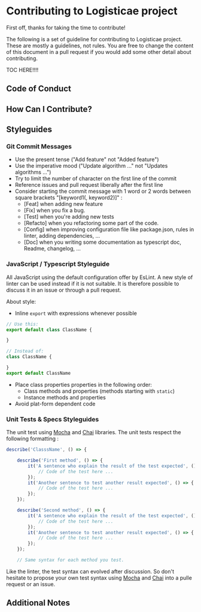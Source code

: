 # Contributing to Logisticae project

First off, thanks for taking the time to contribute!

The following is a set of guideline for contributing to Logisticae project.
These are mostly a guidelines, not rules.
You are free to change the content of this document in a pull request if you would add some other detail about contributing.

TOC HERE!!!!

## Code of Conduct

## How Can I Contribute?

## Styleguides

### Git Commit Messages

- Use the present tense ("Add feature" not "Added feature")
- Use the imperative mood ("Update algorithm ..." not "Updates algorithms ...")
- Try to limit the number of character on the first line of the commit
- Reference issues and pull request liberally after the first line
- Consider starting the commit message with 1 word or 2 words between square brackets "[keyword1(, keyword2)]" :
  - [Feat] when adding new feature
  - [Fix] when you fix a bug.
  - [Test] when you're adding new tests
  - [Refacto] when you refactoring some part of the code.
  - [Config] when improving configuration file like package.json, rules in linter, adding dependencies, ...
  - [Doc] when you writing some documentation as typescript doc, Readme, changelog, ...

### JavaScript / Typescript Styleguide

All JavaScript using the default configuration offer by EsLint.
A new style of linter can be used instead if it is not suitable.
It is therefore possible to discuss it in an issue or through a pull request.

About style:

- Inline `export` with expressions whenever possible

```typescript
// Use this:
export default class ClassName {

}

// Instead of:
class ClassName {

}
export default ClassName
```

- Place class properties properties in the following order:
  - Class methods and properties (methods starting with `static`)
  - Instance methods and properties
- Avoid plat-form dependent code

### Unit Tests & Specs Styleguides

The unit test using [Mocha](https://github.com/mochajs/mocha) and [Chai](https://github.com/chaijs/chai) libraries.
The unit tests respect the following formatting :

```typescript
describe('ClasssName', () => {

    describe('First method', () => {
        it('A sentence who explain the result of the test expected', () => {
            // Code of the test here ...
        });
        it('Another sentence to test another result expected', () => {
            // Code of the test here ...
        });
    });

    describe('Second method', () => {
        it('A sentence who explain the result of the test expected', () => {
            // Code of the test here ...
        });
        it('Another sentence to test another result expected', () => {
            // Code of the test here ...
        });
    });

    // Same syntax for each method you test.
```

Like the linter, the test syntax can evolved after discussion.
So don't hesitate to propose your own test syntax using [Mocha](https://github.com/mochajs/mocha)
and [Chai](https://github.com/chaijs/chai) into a pulle request or an issue.

## Additional Notes
